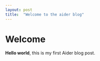 ```yaml
---
layout: post
title:  "Welcome to the aider blog"
---
```


# Welcome

**Hello world**, this is my first Aider blog post.
